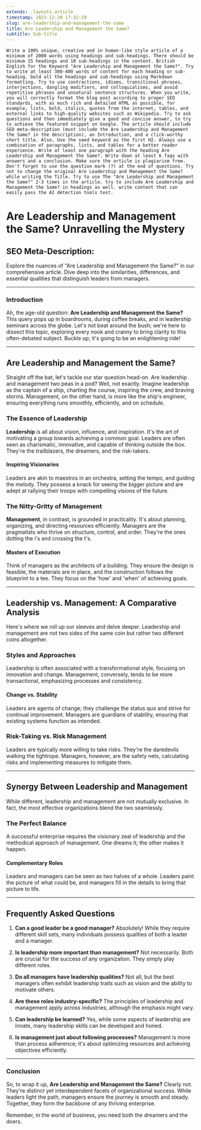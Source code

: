 ```yaml
---
extends: _layouts.article
timestamp: 2023-12-20 17:32:29
slug: are-leadership-and-management-the-same
title: Are Leadership and Management the Same?
subtitle: Sub-title
---
```

```
Write a 100% unique, creative and in human-like style article of a minimum of 2000 words using headings and sub-headings. There should be minimum 15 headings and 10 sub-headings in the content. British English for the Keyword "Are Leadership and Management the Same?". Try to write at least 300-400 words of content for each heading or sub-heading. bold all the headings and sub-headings using Markdown formatting. Try to use contractions, idioms, transitional phrases, interjections, dangling modifiers, and colloquialisms, and avoid repetitive phrases and unnatural sentence structures. When you write, you will correctly format the blog post according to proper SEO standards, with as much rich and detailed HTML as possible, for example, lists, bold, italics, quotes from the internet, tables, and external links to high-quality websites such as Wikipedia. Try to ask questions and then immediately give a good and concise answer, to try to achieve the featured snippet on Google. The article should include SEO meta-description (must include the Are Leadership and Management the Same? in the description), an Introduction, and a click-worthy short title. Also, Use the seed keyword as the first H2. Always use a combination of paragraphs, lists, and tables for a better reader experience. Write at least one paragraph with the heading Are Leadership and Management the Same?. Write down at least 6 faqs with answers and a conclusion. Make sure the article is plagiarism free. Don't forget to use the question mark (?) at the end of questions. Try not to change the original Are Leadership and Management the Same? while writing the Title. Try to use The "Are Leadership and Management the Same?" 2-3 times in the article. try to include Are Leadership and Management the Same? in headings as well. write content that can easily pass the AI detection tools test.
```
# Are Leadership and Management the Same? Unravelling the Mystery

## SEO Meta-Description:
Explore the nuances of "Are Leadership and Management the Same?" in our comprehensive article. Dive deep into the similarities, differences, and essential qualities that distinguish leaders from managers.

---

### Introduction
Ah, the age-old question: **Are Leadership and Management the Same?** This query pops up in boardrooms, during coffee breaks, and in leadership seminars across the globe. Let's not beat around the bush; we're here to dissect this topic, exploring every nook and cranny to bring clarity to this often-debated subject. Buckle up; it's going to be an enlightening ride!

---

## **Are Leadership and Management the Same?**
Straight off the bat, let's tackle our star question head-on. Are leadership and management two peas in a pod? Well, not exactly. Imagine leadership as the captain of a ship, charting the course, inspiring the crew, and braving storms. Management, on the other hand, is more like the ship's engineer, ensuring everything runs smoothly, efficiently, and on schedule.

### **The Essence of Leadership**
**Leadership** is all about vision, influence, and inspiration. It's the art of motivating a group towards achieving a common goal. Leaders are often seen as charismatic, innovative, and capable of thinking outside the box. They're the trailblazers, the dreamers, and the risk-takers.

#### **Inspiring Visionaries**
Leaders are akin to maestros in an orchestra, setting the tempo, and guiding the melody. They possess a knack for seeing the bigger picture and are adept at rallying their troops with compelling visions of the future.

### **The Nitty-Gritty of Management**
**Management**, in contrast, is grounded in practicality. It's about planning, organizing, and directing resources efficiently. Managers are the pragmatists who thrive on structure, control, and order. They're the ones dotting the i's and crossing the t's.

#### **Masters of Execution**
Think of managers as the architects of a building. They ensure the design is feasible, the materials are in place, and the construction follows the blueprint to a tee. They focus on the 'how' and 'when' of achieving goals.

---

## **Leadership vs. Management: A Comparative Analysis**
Here's where we roll up our sleeves and delve deeper. Leadership and management are not two sides of the same coin but rather two different coins altogether.

### **Styles and Approaches**
Leadership is often associated with a transformational style, focusing on innovation and change. Management, conversely, tends to be more transactional, emphasizing processes and consistency.

#### **Change vs. Stability**
Leaders are agents of change; they challenge the status quo and strive for continual improvement. Managers are guardians of stability, ensuring that existing systems function as intended.

### **Risk-Taking vs. Risk Management**
Leaders are typically more willing to take risks. They're the daredevils walking the tightrope. Managers, however, are the safety nets, calculating risks and implementing measures to mitigate them.

---

## **Synergy Between Leadership and Management**
While different, leadership and management are not mutually exclusive. In fact, the most effective organizations blend the two seamlessly.

### **The Perfect Balance**
A successful enterprise requires the visionary zeal of leadership and the methodical approach of management. One dreams it; the other makes it happen.

#### **Complementary Roles**
Leaders and managers can be seen as two halves of a whole. Leaders paint the picture of what could be, and managers fill in the details to bring that picture to life.

---

## **Frequently Asked Questions**
1. **Can a good leader be a good manager?**
   Absolutely! While they require different skill sets, many individuals possess qualities of both a leader and a manager.

2. **Is leadership more important than management?**
   Not necessarily. Both are crucial for the success of any organization. They simply play different roles.

3. **Do all managers have leadership qualities?**
   Not all, but the best managers often exhibit leadership traits such as vision and the ability to motivate others.

4. **Are these roles industry-specific?**
   The principles of leadership and management apply across industries, although the emphasis might vary.

5. **Can leadership be learned?**
   Yes, while some aspects of leadership are innate, many leadership skills can be developed and honed.

6. **Is management just about following processes?**
   Management is more than process adherence; it's about optimizing resources and achieving objectives efficiently.

---

### Conclusion
So, to wrap it up, **Are Leadership and Management the Same?** Clearly not. They're distinct yet interdependent facets of organizational success. While leaders light the path, managers ensure the journey is smooth and steady. Together, they form the backbone of any thriving enterprise.

Remember, in the world of business, you need both the dreamers and the doers.
